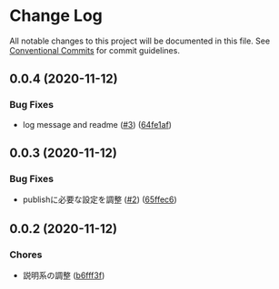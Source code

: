 # Change Log

All notable changes to this project will be documented in this file.
See [Conventional Commits](https://conventionalcommits.org) for commit guidelines.

<a name="0.0.4"></a>
## 0.0.4 (2020-11-12)


### Bug Fixes

* log message and readme ([#3](https://github.com/Himenon/ticktack-js/issues/3)) ([64fe1af](https://github.com/Himenon/ticktack-js/commit/64fe1af))





<a name="0.0.3"></a>
## 0.0.3 (2020-11-12)


### Bug Fixes

* publishに必要な設定を調整 ([#2](https://github.com/Himenon/ticktack-js/issues/2)) ([65ffec6](https://github.com/Himenon/ticktack-js/commit/65ffec6))





<a name="0.0.2"></a>
## 0.0.2 (2020-11-12)


### Chores

* 説明系の調整 ([b6fff3f](https://github.com/Himenon/ticktack-js/commit/b6fff3f))
